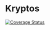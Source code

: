 # Kryptos

[![Coverage Status](https://coveralls.io/repos/github/iluzioDev/kryptos/badge.svg?branch=main)](https://coveralls.io/github/iluzioDev/kryptos?branch=main)
